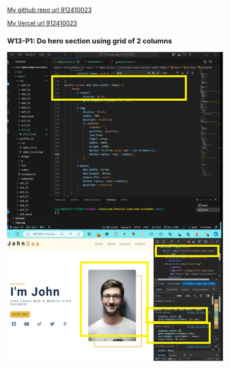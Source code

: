 [My github repo url 912410023](https://github.com/0x55xx5)

[My Vercel url 912410023](https://1121-sweb-demo-912410023.vercel.app/)

### W13-P1: Do hero section using grid of 2 columns

![](w13-p1.png)

```

```